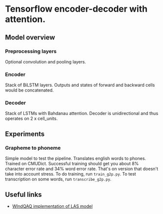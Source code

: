 # Tensorflow encoder-decoder with attention.
## Model overview
### Preprocessing layers
Optional convolution and pooling layers.
### Encoder
Stack of BiLSTM layers. Outputs and states of forward and backward cells would be concatenated.
### Decoder
Stack of LSTMs with Bahdanau attention. Decoder is unidirectional and thus operates on 2 x cell_units.

## Experiments
### Grapheme to phoneme
Simple model to test the pipeline.
Translates english words to phones. Trained on CMUDict.
Successful training should get you about 8% character error rate and 34% word error rate.
That's on version that doesn't take into account stress.
To do training, run `train_g2p.py`. To test transcription on some words, run `transcribe_g2p.py`.

## Useful links
* [WIndQAQ implementation of LAS model](https://github.com/WindQAQ/listen-attend-and-spell)